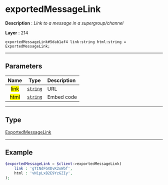 # exportedMessageLink

**Description** : *Link to a message in a supergroup/channel*

**Layer** : 214

```tl
exportedMessageLink#5dab1af4 link:string html:string = ExportedMessageLink;
```

---

## Parameters

| Name | Type | Description |
| :---: | :---: | :--- |
| <mark>link</mark> | [`string`](type/string) | URL |
| <mark>html</mark> | [`string`](type/string) | Embed code |

---

## Type

[ExportedMessageLink](type/ExportedMessageLink)

---

## Example

```php
$exportedMessageLink = $client->exportedMessageLink(
	link : 'gTINdFGXDvK2oWbf',
	html : 'vN1pLxB2E9YzGZIy',
);
```